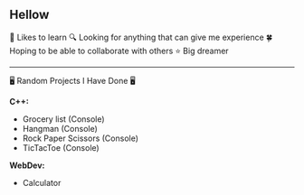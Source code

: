 ## Hellow

📖 Likes to learn
🔍 Looking for anything that can give me experience
🍀 Hoping to be able to collaborate with others
⭐ Big dreamer
___
🖥 Random Projects I Have Done 🖥

**C++:**
- Grocery list (Console)
- Hangman (Console)
- Rock Paper Scissors (Console)
- TicTacToe (Console)

**WebDev:**
- Calculator
